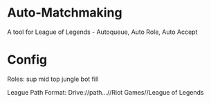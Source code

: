 # Auto-Matchmaking
A tool for League of Legends - Autoqueue, Auto Role, Auto Accept

# Config
Roles:
sup
mid
top
jungle
bot
fill

League Path Format:
Drive://path...//Riot Games//League of Legends
